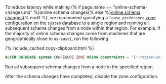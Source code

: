 To reduce latency while making {% if page.name == "online-schema-changes.md" %}online schema changes{% else %}[online schema changes](online-schema-changes.html){% endif %}, we recommend specifying a `lease_preference` [zone configuration](configure-replication-zones.html) on the `system` database to a single region and running all subsequent schema changes from a node within that region. For example, if the majority of online schema changes come from machines that are geographically close to `us-east1`, run the following:

{% include_cached copy-clipboard.html %}
~~~ sql
ALTER DATABASE system CONFIGURE ZONE USING constraints = '{"+region=us-east1": 1}', lease_preferences = '[[+region=us-east1]]';
~~~

Run all subsequent schema changes from a node in the specified region.

After the schema changes have completed, disable the zone configuration.
